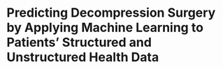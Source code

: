 # Predicting Decompression Surgery by Applying Machine Learning to Patients’ Structured and Unstructured Health Data
